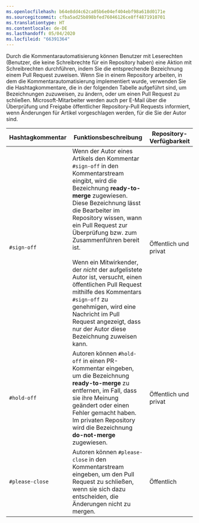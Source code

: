 ```yaml
---
ms.openlocfilehash: b64e8dd4c62ca05b6e04ef404ebf98a618d0171e
ms.sourcegitcommit: cfba5ad25b898bfed76046126ce8ff4871910701
ms.translationtype: HT
ms.contentlocale: de-DE
ms.lasthandoff: 05/04/2020
ms.locfileid: "66391364"
---
```

Durch die Kommentarautomatisierung können Benutzer mit Leserechten (Benutzer, die keine Schreibrechte für ein Repository haben) eine Aktion mit Schreibrechten durchführen, indem Sie die entsprechende Bezeichnung einem Pull Request zuweisen. Wenn Sie in einem Repository arbeiten, in dem die Kommentarautomatisierung implementiert wurde, verwenden Sie die Hashtagkommentare, die in der folgenden Tabelle aufgeführt sind, um Bezeichnungen zuzuweisen, zu ändern, oder um einen Pull Request zu schließen. Microsoft-Mitarbeiter werden auch per E-Mail über die Überprüfung und Freigabe öffentlicher Repository-Pull Requests informiert, wenn Änderungen für Artikel vorgeschlagen werden, für die Sie der Autor sind.

| Hashtagkommentar | Funktionsbeschreibung | Repository-Verfügbarkeit |
| --- | --- | --- |
| `#sign-off` |Wenn der Autor eines Artikels den Kommentar `#sign-off` in den Kommentarstream eingibt, wird die Bezeichnung **ready-to-merge** zugewiesen. Diese Bezeichnung lässt die Bearbeiter im Repository wissen, wann ein Pull Request zur Überprüfung bzw. zum Zusammenführen bereit ist. <br/><br/> Wenn ein Mitwirkender, der *nicht* der aufgelistete Autor ist, versucht, einen öffentlichen Pull Request mithilfe des Kommentars `#sign-off` zu genehmigen, wird eine Nachricht im Pull Request angezeigt, dass nur der Autor diese Bezeichnung zuweisen kann. |Öffentlich und privat |
| `#hold-off` |Autoren können `#hold-off` in einen PR-Kommentar eingeben, um die Bezeichnung **ready-to-merge** zu entfernen, im Fall, dass sie ihre Meinung geändert oder einen Fehler gemacht haben. Im privaten Repository wird die Bezeichnung **do-not-merge** zugewiesen. |Öffentlich und privat |
| `#please-close` |Autoren können `#please-close` in den Kommentarstream eingeben, um den Pull Request zu schließen, wenn sie sich dazu entscheiden, die Änderungen nicht zu mergen. |Öffentlich |
